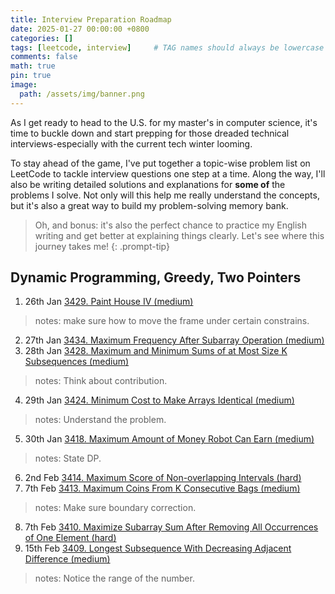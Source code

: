 ```yaml
---
title: Interview Preparation Roadmap
date: 2025-01-27 00:00:00 +0800
categories: []
tags: [leetcode, interview]     # TAG names should always be lowercase
comments: false
math: true
pin: true
image:
  path: /assets/img/banner.png
---
```


As I get ready to head to the U.S. for my master's in computer science, it's time to buckle down 
and start prepping for those dreaded technical interviews-especially with the current tech winter looming.

To stay ahead of the game, I've put together a topic-wise problem list on LeetCode to
tackle interview questions one step at a time. Along the way, I'll also be writing detailed solutions
and explanations for **some of** the problems I solve. Not only will this help me really understand the concepts,
but it's also a great way to build my problem-solving memory bank.

>Oh, and bonus: it's also the perfect chance to practice my English writing and get better
>at explaining things clearly. Let's see where this journey takes me!
{: .prompt-tip}

## Dynamic Programming, Greedy, Two Pointers
1. 26th Jan [3429. Paint House IV (medium) ](https://leetcode.com/submissions/detail/1521095564/)
> notes: make sure how to move the frame under certain constrains.
2. 27th Jan [3434. Maximum Frequency After Subarray Operation (medium) ](https://pyjuan91.github.io/posts/leetcode-maximum-frequency-after-subarray-operation/)
3. 28th Jan [3428. Maximum and Minimum Sums of at Most Size K Subsequences (medium) ](https://leetcode.com/submissions/detail/1522954050/)
> notes: Think about contribution.
4. 29th Jan [3424. Minimum Cost to Make Arrays Identical (medium) ](https://leetcode.com/submissions/detail/1523568599/)
> notes: Understand the problem.
5. 30th Jan [3418. Maximum Amount of Money Robot Can Earn (medium) ](https://leetcode.com/submissions/detail/1525504896/)
> notes: State DP.
6. 2nd Feb [3414. Maximum Score of Non-overlapping Intervals (hard) ](https://pyjuan91.github.io/posts/leetcode-maximum-score-of-non-overlapping-intervals/)
7. 7th Feb [3413. Maximum Coins From K Consecutive Bags (medium) ](https://leetcode.com/submissions/detail/1533887274/)
> notes: Make sure boundary correction.
8. 7th Feb [3410. Maximize Subarray Sum After Removing All Occurrences of One Element (hard) ](https://pyjuan91.github.io/posts/leetcode-maximize-subarray-sum-after-removing-all-occurrences-of-one-element/)
9. 15th Feb [3409. Longest Subsequence With Decreasing Adjacent Difference (medium) ](https://leetcode.com/submissions/detail/1543668278/)
> notes: Notice the range of the number.
